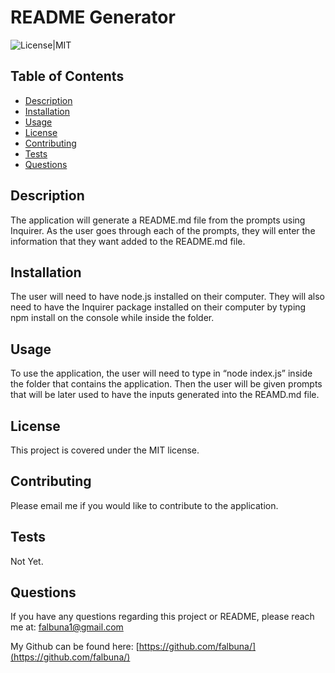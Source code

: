 # README Generator

![License|MIT](https://img.shields.io/badge/License-MIT-blue)

## Table of Contents
* [Description](#Description)
* [Installation](#Installation)
* [Usage](#Usage)
* [License](#License)
* [Contributing](#Contributing)
* [Tests](#Tests)
* [Questions](#Questions)
## Description
The application will generate a README.md file from the prompts using Inquirer. As the user goes through each of the prompts, they will enter the information that they want added to the README.md file.

## Installation
The user will need to have node.js installed on their computer. They will also need to have the Inquirer package installed on their computer by typing npm install on the console while inside the folder.

## Usage
To use the application, the user will need to type in “node index.js” inside the folder that contains the application. Then the user will be given prompts that will be later used to have the inputs generated into the REAMD.md file.

## License
This project is covered under the MIT license.

## Contributing
Please email me if you would like to contribute to the application.

## Tests
Not Yet.

## Questions
If you have any questions regarding this project or README, please reach me at: falbuna1@gmail.com

My Github can be found here: [https://github.com/falbuna/](https://github.com/falbuna/)
